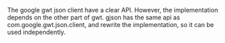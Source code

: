 The google gwt json client have a clear API. However, the implementation depends on the other part of gwt. gjson has the same api as com.google.gwt.json.client, and rewrite the implementation, so it can be used independently.